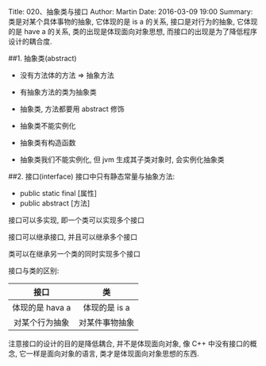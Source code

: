 Title: 020、抽象类与接口
Author: Martin
Date: 2016-03-09 19:00
Summary: 类是对某个具体事物的抽象, 它体现的是 is a 的关系, 接口是对行为的抽象, 它体现的是 have a 的关系, 类的出现是体现面向对象思想, 而接口的出现是为了降低程序设计的耦合度.

##1. 抽象类(abstract)
- 没有方法体的方法 => 抽象方法

- 有抽象方法的类为抽象类

- 抽象类, 方法都要用 abstract 修饰

- 抽象类不能实例化

- 抽象类有构造函数

- 抽象类我们不能实例化, 但 jvm 生成其子类对象时, 会实例化抽象类

##2. 接口(interface)
接口中只有静态常量与抽象方法:

- public static final [属性]
- public abstract [方法]

接口可以多实现, 即一个类可以实现多个接口

接口可以继承接口, 并且可以继承多个接口

类可以在继承另一个类的同时实现多个接口

接口与类的区别:

|接口|类|
|:-------:|:-------:|
|体现的是 hava a|体现的是 is a|
|对某个行为抽象|对某件事物抽象|


注意接口的设计的目的是降低耦合, 并不是体现面向对象, 像 C++ 中没有接口的概念, 它一样是面向对象的语言, 类才是体现面向对象思想的东西.
